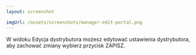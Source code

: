 ```yaml
---
layout: screenshot

imgUrl: /assets/screenshots/manager-edit-portal.png
---
```

W widoku Edycja dystrybutora możesz edytować ustawienia dystrybutora, aby zachować zmiany wybierz przycisk ZAPISZ.
